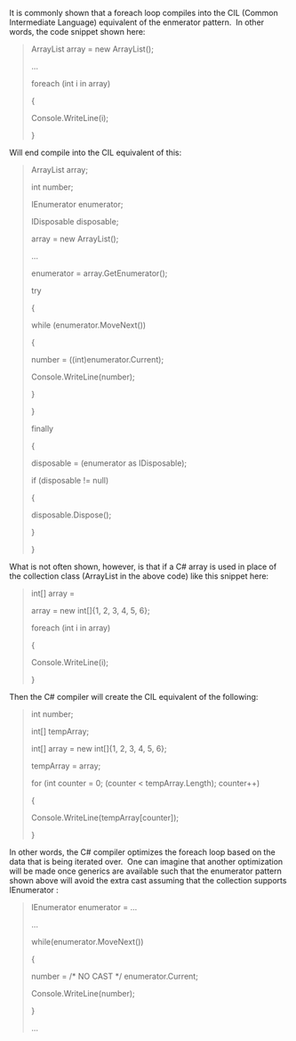 
It is commonly shown that a foreach loop compiles into the CIL (Common Intermediate Language) equivalent of the enmerator pattern.  In other words, the code snippet shown here:

> ArrayList array = new ArrayList();
> 
> ...
> 
> foreach (int i in array)
> 
> {
> 
> Console.WriteLine(i);
> 
> }

Will end compile into the CIL equivalent of this:

> ArrayList array;
> 
> int number;
> 
> IEnumerator enumerator;
> 
> IDisposable disposable;
> 
> array = new ArrayList();
> 
> ...
> 
> enumerator = array.GetEnumerator();
> 
> try
> 
> {
> 
> while (enumerator.MoveNext())
> 
> {
> 
> number = ((int)enumerator.Current);
> 
> Console.WriteLine(number);
> 
> }
> 
> }
> 
> finally
> 
> {
> 
> disposable = (enumerator as IDisposable);
> 
> if (disposable != null)
> 
> {
> 
> disposable.Dispose();
> 
> }
> 
> }

What is not often shown, however, is that if a C# array is used in place of the collection class (ArrayList in the above code) like this snippet here:

> int\[\] array =
> 
> array = new int\[\]{1, 2, 3, 4, 5, 6};
> 
> foreach (int i in array)
> 
> {
> 
> Console.WriteLine(i);
> 
> }

Then the C# compiler will create the CIL equivalent of the following:

> int number;
> 
> int\[\] tempArray;
> 
> int\[\] array = new int\[\]{1, 2, 3, 4, 5, 6};
> 
> tempArray = array;
> 
> for (int counter = 0; (counter < tempArray.Length); counter++)
> 
> {
> 
> Console.WriteLine(tempArray\[counter\]);
> 
> }

In other words, the C# compiler optimizes the foreach loop based on the data that is being iterated over.  One can imagine that another optimization will be made once generics are available such that the enumerator pattern shown above will avoid the extra cast assuming that the collection supports IEnumerator<T> :

> IEnumerator<int> enumerator = ...
> 
> ...
> 
> while(enumerator.MoveNext())
> 
> {
> 
> number = /\* NO CAST \*/ enumerator.Current;
> 
> Console.WriteLine(number);
> 
> }
> 
> ...
